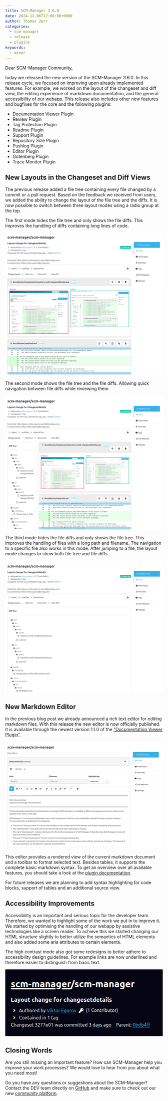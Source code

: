 ```yaml
---
title: SCM-Manager 3.6.0
date: 2024-12-06T17:00:00+0000
author: Thomas Zerr
categories:
  - scm-manager
  - release
  - plugins
keywords:
  - minor
---
```


Dear SCM-Manager Community,

today we released the new version of the SCM-Manager 3.6.0.
In this release cycle, we focused on improving upon already implemented features. 
For example, we worked on the layout of the changeset and diff view,
the editing experience of markdown documentation, and the general accessibility of our webapp.
This release also includes other new features and bugfixes for the core and the following plugins:

- Documentation Viewer Plugin
- Review Plugin
- Tag Protection Plugin
- Readme Plugin
- Support Plugin
- Repository Size Plugin
- Pushlog Plugin
- Editor Plugin
- Gotenberg Plugin
- Trace Monitor Plugin

## New Layouts in the Changeset and Diff Views

The previous release added a file tree containing every file changed by a commit or a pull request.
Based on the feedback we received from users, we added the ability to change the layout of the file tree and the diffs.
It is now possible to switch between three layout modes using a radio group at the top.

The first mode hides the file tree and only shows the file diffs.
This improves the handling of diffs containing long lines of code.

![Hidden tree mode](assets/hide-tree.png)

The second mode shows the file tree and the file diffs.
Allowing quick navigation between file diffs while reviewing them.

![Show file tree and file diffs mode](assets/show-both.png)

The third mode hides the file diffs and only shows the file tree.
This improves the handling of files with a long path and filename.
The navigation to a specific file also works in this mode.
After jumping to a file, the layout mode changes to show both file tree and file diffs.

![Hidden file diffs mode](assets/hide-file-diffs.png)

## New Markdown Editor

In the previous blog post we already announced a rich text editor for editing markdown files.
With this release the new editor is now officially published.
It is available through the newest version 1.1.0 of the ["Documentation Viewer Plugin"](/plugins/scm-documentation-viewer-plugin/docs).

![Rich text markdown editor](assets/rich-text-editor.png)

This editor provides a rendered view of the current markdown document and a toolbar to format selected text.
Besides tables, it supports the complete basic markdown syntax.
To get an overview over all available features, you should take a look at the [plugin documentation](/plugins/scm-documentation-viewer-plugin/docs).

For future releases we are planning to add syntax highlighting for code blocks, support of tables and an additional source view.

## Accessibility Improvements

Accessibility is an important and serious topic for the developer team.
Therefore, we wanted to highlight some of the work we put in to improve it.
We started by optimising the handling of our webapp by assistive technologies like a screen reader.
To achieve this we started changing our HTML structure slightly to better utilize the semantics of HTML elements and also
added some aria attributes to certain elements.

The high contrast mode also got some redesigns to better adhere to accessibility design guidelines.
For example links are now underlined and therefore easier to distinguish from basic text.

![Underlined links in high contrast mode](assets/underline-links.png)

## Closing Words

Are you still missing an important feature? How can SCM-Manager help you improve your work processes?
We would love to hear from you about what you need most!

Do you have any questions or suggestions about the SCM-Manager?
Contact the DEV team directly on [GitHub](https://github.com/scm-manager/scm-manager/) and make sure
to check out our new [community platform](https://community.cloudogu.com/c/scm-manager/).
